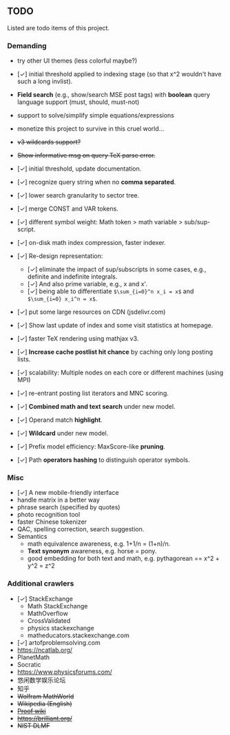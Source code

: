 ## TODO
Listed are todo items of this project.

### Demanding
* try other UI themes (less colorful maybe?)
* [✓] initial threshold applied to indexing stage (so that x^2 wouldn't have such a long invlist).
* **Field search** (e.g., show/search MSE post tags) with **boolean** query language support (must, should, must-not)
* support to solve/simplify simple equations/expressions
* monetize this project to survive in this cruel world...

* <del>v3 wildcards support?</del>
* <del>Show informative msg on query TeX parse error.</del>
* [✓] initial threshold, update documentation.
* [✓] recognize query string when no **comma separated**.
* [✓] lower search granularity to sector tree.
* [✓] merge CONST and VAR tokens.
* [✓] different symbol weight: Math token > math variable > sub/sup-script.
* [✓] on-disk math index compression, faster indexer.
* [✓] Re-design representation:
  * [✓] eliminate the impact of sup/subscripts in some cases, e.g., definite and indefinite integrals. 
  * [✓] And also prime variable, e.g., x and x'.
  * [✓] being able to differentiate `$\sum_{i=0}^n x_i = x$` and `$\sum_{i=0} x_i^n = x$`. 
* [✓] put some large resources on CDN (jsdelivr.com)
* [✓] Show last update of index and some visit statistics at homepage.
* [✓] faster TeX rendering using mathjax v3.
* [✓] **Increase cache postlist hit chance** by caching only long posting lists.
* [✓] scalability: Multiple nodes on each core or different machines (using MPI)
* [✓] re-entrant posting list iterators and MNC scoring.
* [✓] **Combined math and text search** under new model.
* [✓] Operand match **highlight**.
* [✓] **Wildcard** under new model.
* [✓] Prefix model efficiency: MaxScore-like **pruning**.
* [✓] Path **operators hashing** to distinguish operator symbols.

### Misc
* [✓] A new mobile-friendly interface
* handle matrix in a better way
* phrase search (specified by quotes)
* photo recognition tool
* faster Chinese tokenizer
* QAC, spelling correction, search suggestion.
* Semantics
  * math equivalence awareness, e.g. 1+1/n = (1+n)/n.
  * **Text synonym** awareness, e.g. horse = pony.
  * good embedding for both text and math, e.g. pythagorean == x^2 + y^2 = z^2

### Additional crawlers
* [✓] StackExchange
  * Math StackExchange
  * MathOverflow
  * CrossValidated
  * physics stackexchange
  * matheducators.stackexchange.com
* [✓] artofproblemsolving.com
* https://ncatlab.org/
* PlanetMath
* Socratic
* https://www.physicsforums.com/
* 悠闲数学娱乐论坛
* 知乎
* <del> Wolfram MathWorld </del> 
* <del> Wikipedia (English) </del> 
* <del>[Proof wiki](https://proofwiki.org/wiki/Main_Page)</del>
* <del> https://brilliant.org/ </del>
* <del> NIST DLMF </del> 
